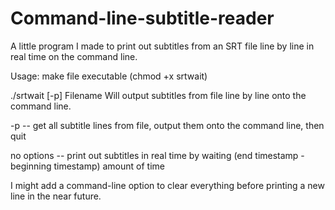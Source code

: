 # Command-line-subtitle-reader
A little program I made to print out subtitles from an SRT file line by line in real time on the command line.

Usage:
make file executable (chmod +x srtwait)

./srtwait [-p] Filename
Will output subtitles from file line by line onto the command line. 

-p -- get all subtitle lines from file, output them onto the command line, then quit

no options -- print out subtitles in real time by waiting (end timestamp - beginning timestamp) amount of time

I might add a command-line option to clear everything before printing a new line in the near future.

